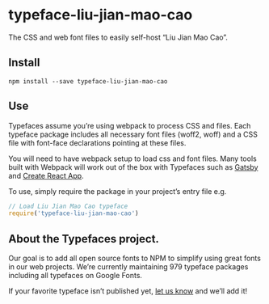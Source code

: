 
# typeface-liu-jian-mao-cao

The CSS and web font files to easily self-host “Liu Jian Mao Cao”.

## Install

`npm install --save typeface-liu-jian-mao-cao`

## Use

Typefaces assume you’re using webpack to process CSS and files. Each typeface
package includes all necessary font files (woff2, woff) and a CSS file with
font-face declarations pointing at these files.

You will need to have webpack setup to load css and font files. Many tools built
with Webpack will work out of the box with Typefaces such as [Gatsby](https://github.com/gatsbyjs/gatsby)
and [Create React App](https://github.com/facebookincubator/create-react-app).

To use, simply require the package in your project’s entry file e.g.

```javascript
// Load Liu Jian Mao Cao typeface
require('typeface-liu-jian-mao-cao')
```

## About the Typefaces project.

Our goal is to add all open source fonts to NPM to simplify using great fonts in
our web projects. We’re currently maintaining 979 typeface packages
including all typefaces on Google Fonts.

If your favorite typeface isn’t published yet, [let us know](https://github.com/KyleAMathews/typefaces)
and we’ll add it!
